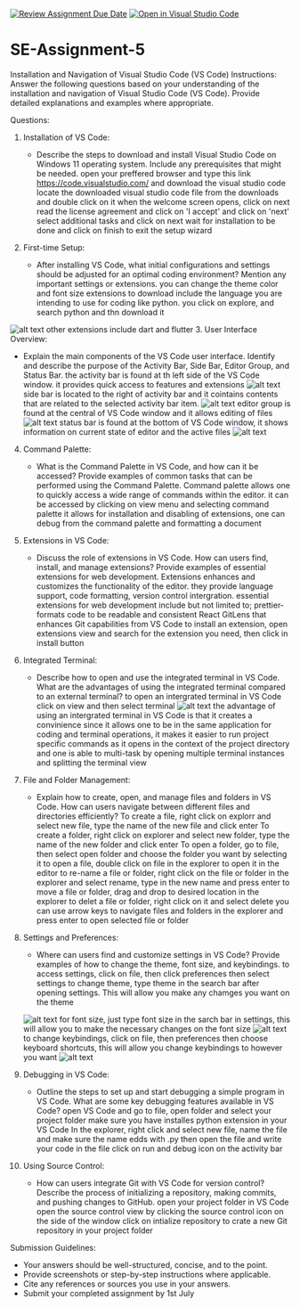 [![Review Assignment Due Date](https://classroom.github.com/assets/deadline-readme-button-24ddc0f5d75046c5622901739e7c5dd533143b0c8e959d652212380cedb1ea36.svg)](https://classroom.github.com/a/XoLGRbHq)
[![Open in Visual Studio Code](https://classroom.github.com/assets/open-in-vscode-718a45dd9cf7e7f842a935f5ebbe5719a5e09af4491e668f4dbf3b35d5cca122.svg)](https://classroom.github.com/online_ide?assignment_repo_id=15240078&assignment_repo_type=AssignmentRepo)
# SE-Assignment-5
Installation and Navigation of Visual Studio Code (VS Code)
 Instructions:
Answer the following questions based on your understanding of the installation and navigation of Visual Studio Code (VS Code). Provide detailed explanations and examples where appropriate.

 Questions:

1. Installation of VS Code:
   - Describe the steps to download and install Visual Studio Code on Windows 11 operating system. Include any prerequisites that might be needed.
open your preffered browser and type this link https://code.visualstudio.com/ and download the visual studio code
locate the downloaded visual studio code file from the downloads and double click on it
when the welcome screen opens, click on next
read the license agreement and click on 'I accept' and click on 'next'
select additional tasks and click on next
wait for installation to be done and click on finish to exit the setup wizard

2. First-time Setup:
   - After installing VS Code, what initial configurations and settings should be adjusted for an optimal coding environment? Mention any important settings or extensions.
   you can change the theme color and font size
   extensions to download include the language you are intending to use for coding like python. you click on explore, and search python and thn download it

![alt text](image-1.png)
other extensions include dart and flutter
3. User Interface Overview:
   - Explain the main components of the VS Code user interface. Identify and describe the purpose of the Activity Bar, Side Bar, Editor Group, and Status Bar.
the activity bar is found at th left side of the VS Code window. it provides quick access to features and extensions
![alt text](image-3.png)
side bar is located to the right of activity bar and it cointains contents that are related to the selected activity bar item.
![alt text](image-4.png)
editor group is found at the central of VS Code window and it allows editing of files
![alt text](image-5.png)
status bar is found at the bottom of VS Code window, it shows information on current state of editor and the active files
![alt text](image-6.png)

4. Command Palette:
   - What is the Command Palette in VS Code, and how can it be accessed? Provide examples of common tasks that can be performed using the Command Palette.
   Command palette allows one to quickly access a wide range of commands within the editor. it can be accessed by clicking on view menu and selecting command palette
it allows for installation and disabling of extensions, one can debug from the command palette and formatting a document
5. Extensions in VS Code:
   - Discuss the role of extensions in VS Code. How can users find, install, and manage extensions? Provide examples of essential extensions for web development.
   Extensions enhances and customizes the functionality of the editor. they provide language support, code formatting, version control intergration.
   essential extensions for web development include but not limited to;
   prettier- formats code to be readable and consistent
   React
   GitLens that enhances Git capabilities from VS Code
   to install an extension, open extensions view and search for the extension you need, then click in install button 


6. Integrated Terminal:
   - Describe how to open and use the integrated terminal in VS Code. What are the advantages of using the integrated terminal compared to an external terminal?
   to open an intergrated terminal in VS Code click on view and then select terminal
   ![alt text](image-7.png)
the advantage of using an intergrated terminal in VS Code is that it creates a convinience since it allows one to be in the same application for coding and terminal operations, it makes it easier to run project specific commands as it opens in the context of the project directory and one is able to multi-task by opening multiple terminal instances and splitting the terminal view
7. File and Folder Management:
   - Explain how to create, open, and manage files and folders in VS Code. How can users navigate between different files and directories efficiently?
   To create a file, right click on explorr and select new file, type the name of the new file and click enter
   To create a folder, right click on explorer and select new folder, type the name of the new folder and click enter
   To open a folder, go to file, then select open folder and choose the folder you want by selecting it
   to open a file, double click on file in the explorer to open it in the editor
   to re-name a file or folder, right click on the file or folder in the explorer and select rename, type in the new name and press enter
   to move a file or folder, drag and drop to desired location in the explorer
   to delet a file or folder, right click on it and select delete
   you can use arrow keys to navigate files and folders in the explorer and press enter to open selected file or folder


8. Settings and Preferences:
   - Where can users find and customize settings in VS Code? Provide examples of how to change the theme, font size, and keybindings. 
   to access settings, click on file, then click preferences then select settings
   to change theme, type theme in the search bar after opening settings. This will allow you make any chamges you want on the theme

   ![alt text](image-9.png)
   for font size, just type font size in the sarch bar in settings, this will allow you to make the necessary changes on the font size
   ![alt text](image-10.png)
   to change keybindings, click on file, then preferences then choose keyboard shortcuts, this will allow you change keybindings to however you want
   ![alt text](image-11.png)

9. Debugging in VS Code:
   - Outline the steps to set up and start debugging a simple program in VS Code. What are some key debugging features available in VS Code?
   open VS Code and go to file, open folder and select your project folder
   make sure you have installes python extension in your VS Code
   In the explorer, right click and select new file, name the file and make sure the name edds with .py
   then open the file and write your code in the file
   click on run and debug icon on the activity bar

10. Using Source Control:
    - How can users integrate Git with VS Code for version control? Describe the process of initializing a repository, making commits, and pushing changes to GitHub.
    open your project folder in VS Code
    open the source control view by clicking the source control icon on the side of the window 
    click on intialize repository to crate a new Git repository in your project folder

 Submission Guidelines:
- Your answers should be well-structured, concise, and to the point.
- Provide screenshots or step-by-step instructions where applicable.
- Cite any references or sources you use in your answers.
- Submit your completed assignment by 1st July 

